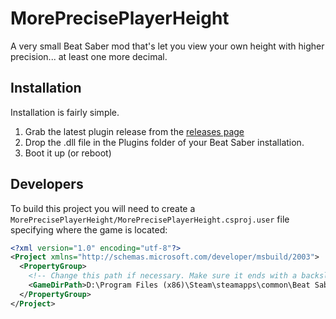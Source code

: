 # MorePrecisePlayerHeight
A very small Beat Saber mod that's let you view your own height with higher precision... at least one more decimal.

## Installation
Installation is fairly simple.
1. Grab the latest plugin release from the [releases page](https://github.com/ErisApps/MorePrecisePlayerHeight/releases)
2. Drop the .dll file in the Plugins folder of your Beat Saber installation.
3. Boot it up (or reboot)

## Developers
To build this project you will need to create a `MorePrecisePlayerHeight/MorePrecisePlayerHeight.csproj.user` file specifying where the game is located:

```xml
<?xml version="1.0" encoding="utf-8"?>
<Project xmlns="http://schemas.microsoft.com/developer/msbuild/2003">
  <PropertyGroup>
    <!-- Change this path if necessary. Make sure it ends with a backslash. -->
    <GameDirPath>D:\Program Files (x86)\Steam\steamapps\common\Beat Saber\</GameDirPath>
  </PropertyGroup>
</Project>
```
